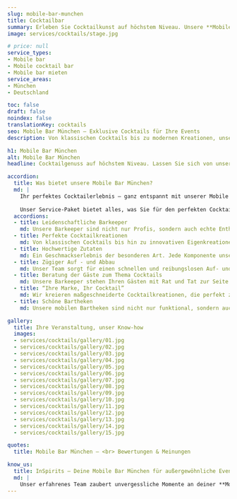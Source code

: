 ```yaml
---
slug: mobile-bar-munchen
title: Cocktailbar
summary: Erleben Sie Cocktailkunst auf höchstem Niveau. Unsere **Mobile Cocktail Bar** macht Ihr Event unvergesslich!
image: services/cocktails/stage.jpg

# price: null
service_types:
- Mobile bar
- Mobile cocktail bar
- Mobile bar mieten
service_areas:
- München
- Deutschland

toc: false
draft: false
noindex: false
translationKey: cocktails
seo: Mobile Bar München – Exklusive Cocktails für Ihre Events
description: Von klassischen Cocktails bis zu modernen Kreationen, unsere mobile Bar in München bietet erstklassige Getränke & Top-Service für Ihr Event.

h1: Mobile Bar München
alt: Mobile Bar München
headline: Cocktailgenuss auf höchstem Niveau. Lassen Sie sich von unserer Mobile Bar München begeistern. Jetzt mobile bar mieten für ein unvergessliches Event!

accordion:
  title: Was bietet unsere Mobile Bar München?
  md: |
    Ihr perfektes Cocktailerlebnis – ganz entspannt mit unserer Mobile Bar!
    
    Unser Service-Paket bietet alles, was Sie für den perfekten Cocktailgenuss brauchen: Von erlesenen Zutaten und raffinierten Rezepten über hochwertiges Bar-Equipment bis hin zum professionellen Auf- und Abbau sowie unserem erfahrenen Bar-Personal. **Mit unserer Mobile Cocktail Bar wird Ihr Event zum Highlight!** Lehnen Sie sich zurück und genießen Sie Ihre Veranstaltung -- wir übernehmen die komplette Organisation. **Jetzt Mobile Bar mieten und exklusive Drinks erleben!**
  accordions:
  - title: Leidenschaftliche Barkeeper
    md: Unsere Barkeeper sind nicht nur Profis, sondern auch echte Enthusiasten. Mit Leidenschaft und Kreativität zaubern sie die besten Cocktails und sorgen dafür, dass jeder Drink ein Highlight wird.
  - title: Perfekte Cocktailkreationen
    md: Von klassischen Cocktails bis hin zu innovativen Eigenkreationen – unsere Barkeeper beherrschen ihr Handwerk und verwenden nur die besten Zutaten. Jeder Cocktail wird mit Präzision und Liebe zum Detail gemixt.
  - title: Hochwertige Zutaten
    md: Ein Geschmackserlebnis der besonderen Art. Jede Komponente unserer Getränke – von der Spirituose bis zum Eiswürfel – ist auserwählt, um Ihre Sinne zu verzaubern. Tauchen Sie ein in eine Welt voller Geschmack und genießen Sie unvergessliche Momente
  - title: Zügiger Auf - und Abbau
    md: Unser Team sorgt für einen schnellen und reibungslosen Auf- und Abbau der mobilen Bar. So können Sie sich ganz auf Ihr Event konzentrieren, während wir uns um alles kümmern.
  - title: Beratung der Gäste zum Thema Cocktails
    md: Unsere Barkeeper stehen Ihren Gästen mit Rat und Tat zur Seite. Ob es um die Wahl des richtigen Cocktails geht oder um die Erklärung der Zutaten – wir bieten eine umfassende Beratung und machen das Cocktail Erlebnis noch spannender.
  - title: “Ihre Marke, Ihr Cocktail”
    md: Wir kreieren maßgeschneiderte Cocktailkreationen, die perfekt zu Ihrer Markenidentität passen. Ob Firmenfarben, Logo oder ein ganz spezieller Geschmack – wir setzen Ihre Vorstellungen um.
  - title: Schöne Bartheken
    md: Unsere mobilen Bartheken sind nicht nur funktional, sondern auch ein echter Hingucker. Mit stilvollem Design und hochwertiger Ausstattung fügen sie sich perfekt in jedes Event ein und sorgen für eine ansprechende Atmosphäre.

gallery:
  title: Ihre Veranstaltung, unser Know-how
  images:
  - services/cocktails/gallery/01.jpg
  - services/cocktails/gallery/02.jpg
  - services/cocktails/gallery/03.jpg
  - services/cocktails/gallery/04.jpg
  - services/cocktails/gallery/05.jpg
  - services/cocktails/gallery/06.jpg
  - services/cocktails/gallery/07.jpg
  - services/cocktails/gallery/08.jpg
  - services/cocktails/gallery/09.jpg
  - services/cocktails/gallery/10.jpg
  - services/cocktails/gallery/11.jpg
  - services/cocktails/gallery/12.jpg
  - services/cocktails/gallery/13.jpg
  - services/cocktails/gallery/14.jpg
  - services/cocktails/gallery/15.jpg

quotes:
  title: Mobile Bar München – <br> Bewertungen & Meinungen

know_us:
  title: InSpirits – Deine Mobile Bar München für außergewöhnliche Events!
  md: |
    Unser erfahrenes Team zaubert unvergessliche Momente an deiner **Mobile Cocktail Bar**. Mit Leidenschaft und Know-how gestalten wir individuelle Konzepte für jeden Anlass. **Jetzt Mobile Bar mieten und einzigartige Drinks genießen!**
---
```

